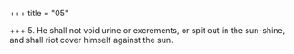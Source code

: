 +++
title = "05"

+++
5. He shall not void urine or excrements, or spit out in the sun-shine, and shall riot cover himself against the sun.
